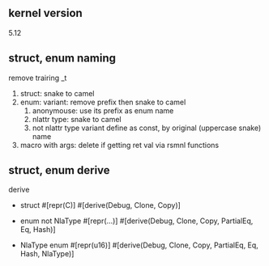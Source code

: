 kernel version
--------------

5.12


struct, enum naming
-------------------

remove trairing _t
1. struct: snake to camel
2. enum:
   variant: remove prefix then snake to camel
   1. anonymouse: use its prefix as enum name
   2. nlattr type: snake to camel
   3. not nlattr type variant
      define as const, by original (uppercase snake) name
3. macro with args: delete if getting ret val via rsmnl functions


struct, enum derive
-------------------
derive
- struct
#[repr(C)]
#[derive(Debug, Clone, Copy)]

- enum not NlaType
#[repr(...)]
#[derive(Debug, Clone, Copy, PartialEq, Eq, Hash)]

- NlaType enum
#[repr(u16)]
#[derive(Debug, Clone, Copy, PartialEq, Eq, Hash, NlaType)]

